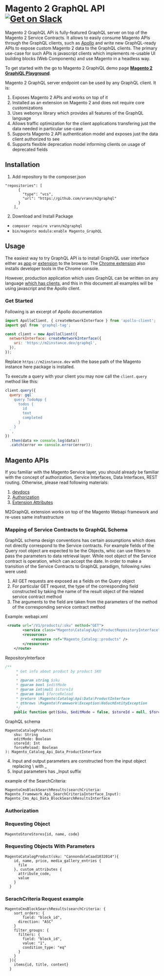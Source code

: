 # Magento 2 GraphQL API [![Get on Slack](https://img.shields.io/badge/slack-join-orange.svg)](https://www.surveymonkey.com/r/27NGBTB)

Magento 2 GraphQL APi is fully-featured GraphQL server on top of the Magento 2 Service Contracts. It allows to easily consume Magento APIs through the GraphQL clients, such as [Apollo](http://dev.apollodata.com/) and write new GraphQL-ready APIs to expose custom Magento 2 data to the GraphQL clients. The primary use-case for such APIs is javascript clients which implements re-usable UI building blocks (Web Components) and use Magento in a headless way.

To get started with the go to Magento 2 Graph<i>i</i>QL demo page [**Magento 2 Graph<i>i</i>QL Playground**](http://m2graphql.com/graphiql/).

Magento 2 GraphQL server endpoint can be used by any GraphQL client. It is:

1. Exposes Magento 2 APIs and works on top of it
2. Installed as an extension on Magento 2 and does not require core customizations
3. Uses webonyx library which provides all features of the GraphQL language
4. Allows traffic optimization for the client applications transfering just the data needed in particular use-case
5. Supports Magento 2 API authentication model and exposes just the data client authorized to see
6. Supports flexible deprecation model informing clients on usage of deprecated fields

## Installation 

1. Add repository to the composer.json
```
"repositories": [
      {
        "type": "vcs",
        "url": "https://github.com/vrann/m2graphql"
      }
    ],
```

2. Download and Install Package

- `composer require vrann/m2graphql`
- `bin/magento module:enable Magento_GraphQL`

## Usage

The easiest way to try GraphQL API is to install Graph<i>i</i>QL user interface either as [app]() or [extension]() to the browser. The [Chrome extension]() also installs developer tools in the Chrome console.

However, production application which uses GraphQL can be written on any language [which has clients](), and this in this document all examples will be using javascript and the Apollo client.

### Get Started

Following is an excerpt of Apollo documentation

```js
import ApolloClient, { createNetworkInterface } from 'apollo-client';
import gql from 'graphql-tag';

const client = new ApolloClient({
  networkInterface: createNetworkInterface({
    uri: 'https://m2instance.dev/graphql',
  }),
});
```

Replace `https://m2instance.dev` with the base path of the Magento instance here package is installed.

To execute a query with your client you may now call the `client.query` method like this:

```js
client.query({
  query: gql`
    query TodoApp {
      todos {
        id
        text
        completed
      }
    }
  `,
})
  .then(data => console.log(data))
  .catch(error => console.error(error));
```

## Magento APIs

If you familiar with the Magento Service layer, you should already be familiar with the concept of authorization, Service Interfaces, Data Interfaces, REST routing. Otherwise, please read following materials:
1. [devdocs](API)
2. [Authorization]()
3. [Extension Attributes]()

M2GraphQL extension works on top of the Magento Webapi framework and re-uses same insfrastructure

### Mapping of Service Contracts to GraphQL Schema

GraphQL schema design conventions has certain assumptions which does not directly correspond to the Service contracts. For example fields of the Query root object are expected to be the Objects, whic can use filters to pass the parameters to data retrieval layer. While root object of the Service contract is operation, which can accept the date. In order to make a transition of the Service Contracts to GraphQL paradigm, following rules were used:

1. All GET requests are exposed as a fields on the Query object
2. For particular GET request, the type of the corresponding field constructed by taking the name of the result object of the related service contract method
3. The arguments to the field are taken from the parameters of the method of the corresponding service contract method

Example:
webapi.xml
```xml
 <route url="/V1/products/:sku" method="GET">
        <service class="Magento\Catalog\Api\ProductRepositoryInterface" method="get"/>
        <resources>
            <resource ref="Magento_Catalog::products" />
        </resources>
    </route>
```

RepositoryInterface
```php
/**
     * Get info about product by product SKU
     *
     * @param string $sku
     * @param bool $editMode
     * @param int|null $storeId
     * @param bool $forceReload
     * @return \Magento\Catalog\Api\Data\ProductInterface
     * @throws \Magento\Framework\Exception\NoSuchEntityException
     */
    public function get($sku, $editMode = false, $storeId = null, $forceReload = false);
```

GraphQL schema
```
MagentoCatalogProduct(
    sku: String
    editMode: Boolean
    storeId: Int
    forceReload: Boolean
): Magento_Catalog_Api_Data_ProductInterface
```

4. Input and output parameters are constructed from the input object replacing \\ with _
5. Input parameters has _Input suffix

example of the SearchCriteria:
```
MagentoCmsBlockSearchResults(searchCriteria: Magento_Framework_Api_SearchCriteriaInterface_Input): Magento_Cms_Api_Data_BlockSearchResultsInterface
```

### Authorization

### Requesting Object

```
MagentoStoreStores{id, name, code}
```

### Requesting Objects With Parameters

```
MagentoCatalogProduct(sku: "CannondaleCaad1032014"){
    id, name, price, media_gallery_entries {
      file
    }, custom_attributes {
      attribute_code,
      value
    }
  }
```

### SerachCriteria Request example

```
MagentoCmsBlockSearchResults(searchCriteria: {
    sort_orders: {
    	field: "block_id",
      direction: "ASC"
    }
    filter_groups: {
      filters: {
        field: "block_id",
        value: "1",
        condition_type: "eq"
      }
    }
  }){
    items{id, title, content}
  }
```
